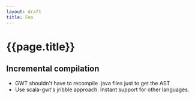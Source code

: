 ```yaml
---
layout: draft
title: Foo
---
```


{{page.title}}
==============

Incremental compilation
-----------------------

* GWT shouldn't have to recompile .java files just to get the AST
* Use scala-gwt's jribble approach. Instant support for other languages.



